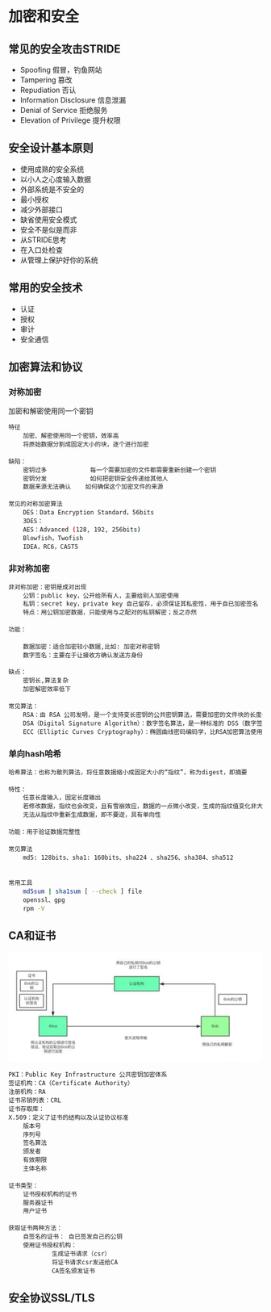 # 加密和安全

## 常见的安全攻击STRIDE
* Spoofing 假冒，钓鱼网站
* Tampering 篡改
* Repudiation 否认
* Information Disclosure 信息泄漏
* Denial of Service 拒绝服务
* Elevation of Privilege 提升权限

## 安全设计基本原则
* 使用成熟的安全系统
* 以小人之心度输入数据
* 外部系统是不安全的
* 最小授权
* 减少外部接口
* 缺省使用安全模式
* 安全不是似是而非
* 从STRIDE思考
* 在入口处检查
* 从管理上保护好你的系统

## 常用的安全技术
* 认证
* 授权
* 审计
* 安全通信


## 加密算法和协议

### 对称加密
加密和解密使用同一个密钥
```bash
特征
    加密、解密使用同一个密钥，效率高
    将原始数据分割成固定大小的块，逐个进行加密

缺陷：
    密钥过多            每一个需要加密的文件都需要重新创建一个密钥
    密钥分发            如何把密钥安全传递给其他人
    数据来源无法确认    如何确保这个加密文件的来源

常见的对称加密算法
    DES：Data Encryption Standard，56bits
    3DES：
    AES：Advanced (128, 192, 256bits)
    Blowfish，Twofish
    IDEA，RC6，CAST5
```

### 非对称加密

```bash
非对称加密：密钥是成对出现
    公钥：public key，公开给所有人，主要给别人加密使用
    私钥：secret key，private key 自己留存，必须保证其私密性，用于自已加密签名
    特点：用公钥加密数据，只能使用与之配对的私钥解密；反之亦然

功能：

    数据加密：适合加密较小数据,比如: 加密对称密钥
    数字签名：主要在于让接收方确认发送方身份

缺点：
    密钥长,算法复杂
    加密解密效率低下

常见算法：
    RSA：由 RSA 公司发明，是一个支持变长密钥的公共密钥算法，需要加密的文件块的长度也是可变的,可实现加密和数字签名
    DSA（Digital Signature Algorithm）：数字签名算法，是一种标准的 DSS（数字签名标准）
    ECC（Elliptic Curves Cryptography）：椭圆曲线密码编码学，比RSA加密算法使用更小的密钥，提供相当的或更高等级的安全

```

### 单向hash哈希

```bash
哈希算法：也称为散列算法，将任意数据缩小成固定大小的“指纹”，称为digest，即摘要

特性：
    任意长度输入，固定长度输出
    若修改数据，指纹也会改变，且有雪崩效应，数据的一点微小改变，生成的指纹值变化非大
    无法从指纹中重新生成数据，即不要逆，具有单向性

功能：用于验证数据完整性

常见算法
    md5: 128bits、sha1: 160bits、sha224 、sha256、sha384、sha512


常用工具
    md5sum | sha1sum [ --check ] file
    openssl、gpg
    rpm -V

```


## CA和证书
<img src="../images/ca001.png">

```bash
PKI：Public Key Infrastructure 公共密钥加密体系
签证机构：CA（Certificate Authority）
注册机构：RA
证书吊销列表：CRL
证书存取库：
X.509：定义了证书的结构以及认证协议标准
    版本号
    序列号
    签名算法
    颁发者
    有效期限
    主体名称

证书类型：
    证书授权机构的证书
    服务器证书
    用户证书

获取证书两种方法：
    自签名的证书： 自已签发自己的公钥
    使用证书授权机构：
            生成证书请求（csr）
            将证书请求csr发送给CA
            CA签名颁发证书
```

## 安全协议SSL/TLS

```bash
```
